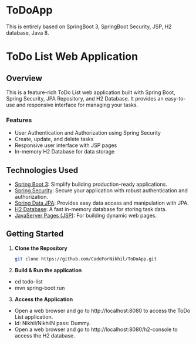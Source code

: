 # ToDoApp
This is entirely based on SpringBoot 3, SpringBoot Security, JSP, H2 database, Java 8.

# ToDo List Web Application

## Overview

This is a feature-rich ToDo List web application built with Spring Boot, Spring Security, JPA Repository, and H2 Database. It provides an easy-to-use and responsive interface for managing your tasks.

### Features

- User Authentication and Authorization using Spring Security
- Create, update, and delete tasks
- Responsive user interface with JSP pages
- In-memory H2 Database for data storage

## Technologies Used

- [Spring Boot 3](https://spring.io/projects/spring-boot): Simplify building production-ready applications.
- [Spring Security](https://spring.io/projects/spring-security): Secure your application with robust authentication and authorization.
- [Spring Data JPA](https://spring.io/projects/spring-data-jpa): Provides easy data access and manipulation with JPA.
- [H2 Database](https://www.h2database.com/): A fast in-memory database for storing task data.
- [JavaServer Pages (JSP)](https://docs.oracle.com/javaee/5/tutorial/doc/bnajo.html): For building dynamic web pages.

## Getting Started

1. **Clone the Repository**

   ```bash
   git clone https://github.com/CodeForNikhil/ToDoApp.git
   
2. **Build & Run the application**

- cd todo-list
- mvn spring-boot:run

3. **Access the Application**

- Open a web browser and go to http://localhost:8080 to access the ToDo List application.
- Id: Nikhil/NikhilN pass: Dummy.
- Open a web browser and go to http://localhost:8080/h2-console to access the H2 database.
